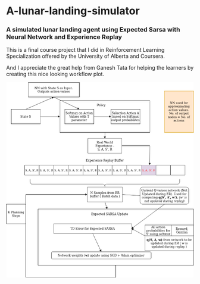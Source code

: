 # A-lunar-landing-simulator
### A simulated lunar landing agent using Expected Sarsa with Neural Network and Experience Replay

This is a final course project that I did in Reinforcement Learning Specialization offered by the University of Alberta and Coursera.

And I appreciate the great help from Ganesh Tata for helping the learners by creating this nice looking workflow plot.

![workflow](RL_Capstone_workflow_diagram.png)
